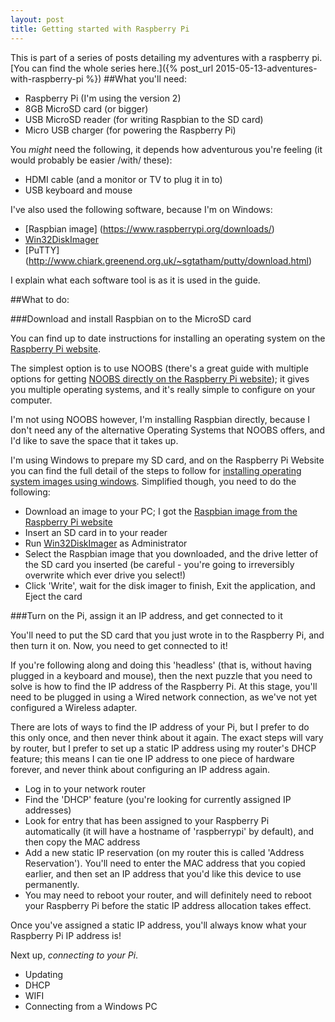 ```yaml
---
layout: post
title: Getting started with Raspberry Pi
---
```

This is part of a series of posts detailing my adventures with a raspberry pi. [You can find the whole series here.]({% post_url 2015-05-13-adventures-with-raspberry-pi %})
##What you'll need:

- Raspberry Pi (I'm using the version 2)
- 8GB MicroSD card (or bigger)
- USB MicroSD reader (for writing Raspbian to the SD card)
- Micro USB charger (for powering the Raspberry Pi)

You *might* need the following, it depends how adventurous you're feeling (it would probably be easier /with/ these):

- HDMI cable (and a monitor or TV to plug it in to)
- USB keyboard and mouse

I've also used the following software, because I'm on Windows:

- [Raspbian image] (https://www.raspberrypi.org/downloads/) 
- [Win32DiskImager](http://sourceforge.net/projects/win32diskimager/)
- [PuTTY] (http://www.chiark.greenend.org.uk/~sgtatham/putty/download.html)

I explain what each software tool is as it is used in the guide.

##What to do:

###Download and install Raspbian on to the MicroSD card

You can find up to date instructions for installing an operating system on the [Raspberry Pi website](https://www.raspberrypi.org/). 

The simplest option is to use NOOBS (there's a great guide with multiple options for getting [NOOBS directly on the Raspberry Pi website](https://www.raspberrypi.org/help/noobs-setup/)); it gives you multiple operating systems, and it's really simple to configure on your computer.

I'm not using NOOBS however, I'm installing Raspbian directly, because I don't need any of the alternative Operating Systems that NOOBS offers, and I'd like to save the space that it takes up.

I'm using Windows to prepare my SD card, and on the Raspberry Pi Website you can find the full detail of the steps to follow for [installing operating system images using windows](https://www.raspberrypi.org/documentation/installation/installing-images/windows.md). Simplified though, you need to do the following:

- Download an image to your PC; I got the [Raspbian image from the Raspberry Pi website](https://www.raspberrypi.org/downloads/)
- Insert an SD card in to your reader
- Run [Win32DiskImager](http://sourceforge.net/projects/win32diskimager/) as Administrator
- Select the Raspbian image that you downloaded, and the drive letter of the SD card you inserted (be careful - you're going to irreversibly overwrite which ever drive you select!)
- Click 'Write', wait for the disk imager to finish, Exit the application, and Eject the card

###Turn on the Pi, assign it an IP address, and get connected to it

You'll need to put the SD card that you just wrote in to the Raspberry Pi, and then turn it on. Now, you need to get connected to it! 

If you're following along and doing this 'headless' (that is, without having plugged in a keyboard and mouse), then the next puzzle that you need to solve is how to find the IP address of the Raspberry Pi. At this stage, you'll need to be plugged in using a Wired network connection, as we've not yet configured a Wireless adapter. 

There are lots of ways to find the IP address of your Pi, but I prefer to do this only once, and then never think about it again. The exact steps will vary by router, but I prefer to set up a static IP address using my router's DHCP feature; this means I can tie one IP address to one piece of hardware forever, and never think about configuring an IP address again.

- Log in to your network router
- Find the 'DHCP' feature (you're looking for currently assigned IP addresses)
- Look for entry that has been assigned to your Raspberry Pi automatically (it will have a hostname of 'raspberrypi' by default), and then copy the MAC address
- Add a new static IP reservation (on my router this is called 'Address Reservation'). You'll need to enter the MAC address that you copied earlier, and then set an IP address that you'd like this device to use permanently.
- You may need to reboot your router, and will definitely need to reboot your Raspberry Pi before the static IP address allocation takes effect.

Once you've assigned a static IP address, you'll always know what your Raspberry Pi IP address is!

Next up, *connecting to your Pi*.



- Updating
- DHCP
- WIFI
- Connecting from a Windows PC